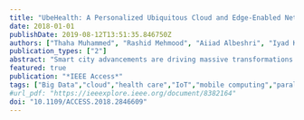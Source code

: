 ```yaml
---
title: "UbeHealth: A Personalized Ubiquitous Cloud and Edge-Enabled Networked Healthcare System for Smart Cities"
date: 2018-01-01
publishDate: 2019-08-12T13:51:35.846750Z
authors: ["Thaha Muhammed", "Rashid Mehmood", "Aiiad Albeshri", "Iyad Katib"]
publication_types: ["2"]
abstract: "Smart city advancements are driving massive transformations of healthcare, the largest global industry. The drivers include increasing demands for ubiquitous, preventive, and personalized healthcare, to be provided to the public at reduced risks and costs. Mobile cloud computing could potentially meet the future healthcare demands by enabling anytime, anywhere capture and analyses of patients' data. However, network latency, bandwidth, and reliability are among the many challenges hindering the realization of next-generation healthcare. This paper proposes a ubiquitous healthcare framework, UbeHealth, that leverages edge computing, deep learning, big data, high-performance computing (HPC), and the Internet of Things (IoT) to address the aforementioned challenges. The framework enables an enhanced network quality of service using its three main components and four layers. Deep learning, big data, and HPC are used to predict network traffic, which in turn are used by the Cloudlet and network layers to optimize data rates, data caching, and routing decisions. Application protocols of the traffic flows are classified, enabling the network layer to meet applications' communication requirements better and to detect malicious traffic and anomalous data. Clustering is used to identify the different kinds of data originating from the same application protocols. A proof of concept UbeHealth system has been developed based on the framework. A detailed literature review is used to capture the design requirements for the proposed system. The system is described in detail including the algorithmic implementation of the three components and four layers. Three widely used data sets are used to evaluate the UbeHealth system."
featured: true
publication: "*IEEE Access*"
tags: ["Big Data","cloud","health care","IoT","mobile computing","parallel processing", "smart cities","edge computing","deep learning","high-performance computing","HPC","QoS","cloudlets","deep learning","mobile healthcare","survey","fog computing"]
#url_pdf: "https://ieeexplore.ieee.org/document/8382164"
doi: "10.1109/ACCESS.2018.2846609"
---
```


